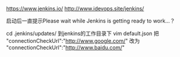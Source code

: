 
https://www.jenkins.io/
http://www.idevops.site/jenkins/

启动后一直提示Please wait while Jenkins is getting ready to work...？

cd .jenkins/updates/ 到jenkins的工作目录下
vim default.json
把 "connectionCheckUrl":"http://www.google.com/" 改为  "connectionCheckUrl":"http://www.baidu.com/"

